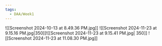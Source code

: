 ```yaml
---
tags:
  - DAA/Week1
---
```


![[Screenshot 2024-10-13 at 8.49.36 PM.jpg]]
![[Screenshot 2024-11-23 at 9.15.16 PM.jpg|350]]![[Screenshot 2024-11-23 at 9.15.41 PM.jpg| 350]]
![[Screenshot 2024-11-23 at 11.08.30 PM.jpg]]